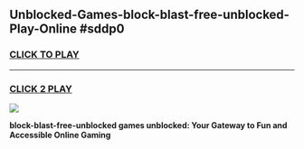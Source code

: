 
## Unblocked-Games-block-blast-free-unblocked-Play-Online #sddp0
<h3>
<a href="https://news.freeplayer.one?title=block-blast-free-unblocked&ref=3">CLICK TO PLAY</a></h3>
<hr>

<h3>
<a href="https://news.freeplayer.one?title=block-blast-free-unblocked&ref=3">CLICK 2 PLAY</a>
  
</h3>

<a href="https://news.freeplayer.one?title=block-blast-free-unblocked&ref=3"><img src="https://clearcache.store/games.png"></a>


**block-blast-free-unblocked games unblocked: Your Gateway to Fun and Accessible Online Gaming**
